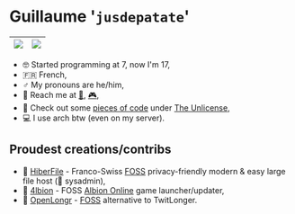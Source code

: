 # Guillaume '`jusdepatate`'

| <img align="center" src="https://github-readme-stats.vercel.app/api?username=jusdepatate&count_private=true&show_icons=true&theme=radical&hide=contribs&custom_title=jusdepatate" /> | <img align="center" src="https://github-readme-stats.vercel.app/api/top-langs/?username=jusdepatate&layout=compact&theme=radical" /> |
| ------------- | ------------- |

- 🤓 Started programming at 7, now I'm 17,
- 🇫🇷 French,
- ♂️ My pronouns are he/him,
- 📮 Reach me at [📧](mailto:jusdepatate@protonmail.com), [🎮](https://discord.com/users/196668513601978369),
- 🚪 Check out some [pieces of code](https://github.com/jusdepatate/pieces-of-code) under [The Unlicense](https://unlicense.org/),
- 💻 I use arch btw (even on my server).

## Proudest creations/contribs
- 📁 [HiberFile](https://hiberfile.com) - Franco-Swiss [FOSS](https://github.com/hiberfile/hiberfile) privacy-friendly modern & easy large file host (👔 sysadmin),
- 🚀 [4lbion](https://github.com/jusdepatate/4lbion) - FOSS [Albion Online](https://albiononline.com) game launcher/updater,
- 📝 [OpenLongr](https://openlongr.space) - [FOSS](https://github.com/jusdepatate/openlongr) alternative to TwitLonger.
